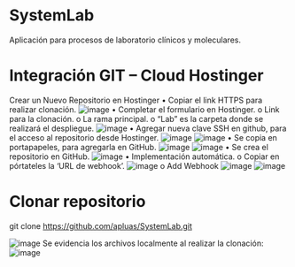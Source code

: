 # SystemLab
Aplicación para procesos de laboratorio clínicos y moleculares.

# Integración GIT – Cloud Hostinger
Crear un Nuevo Repositorio en Hostinger
•	Copiar el link HTTPS para realizar clonación.
 ![image](https://github.com/apluas/SystemLab/assets/76183509/affc3a9f-6c26-4a42-b967-83fb2bb2ea5d)
•	Completar el formulario en Hostinger.
o	Link para la clonación.
o	La rama principal.
o	“Lab” es la carpeta donde se realizará el despliegue.
 ![image](https://github.com/apluas/SystemLab/assets/76183509/934e0f29-dd11-433a-807f-d8f729749991)
•	Agregar nueva clave SSH en github, para el acceso al repositorio desde Hostinger.
 ![image](https://github.com/apluas/SystemLab/assets/76183509/63a7c97b-ec44-4f76-9b05-49831ef462c7)
 ![image](https://github.com/apluas/SystemLab/assets/76183509/a5ef15dc-0cd4-4863-9e8f-8df2d32e22d2)
•	Se copia en portapapeles, para agregarla en GitHub.
 ![image](https://github.com/apluas/SystemLab/assets/76183509/f12bc24c-6ba8-4977-8ed4-49e0cfb157fd)
 ![image](https://github.com/apluas/SystemLab/assets/76183509/9ea86bdc-5c55-455c-a95d-6d599dd0d29a)
•	Se crea el repositorio en GitHub.
 ![image](https://github.com/apluas/SystemLab/assets/76183509/bc09782a-ea50-47db-aede-de519b36e8e8)
•	Implementación automática.
o	Copiar en pórtateles la ‘URL de webhook’.
 ![image](https://github.com/apluas/SystemLab/assets/76183509/bd34bf08-47ea-4536-9e32-f778a2122c03)
o	Add Webhook
 ![image](https://github.com/apluas/SystemLab/assets/76183509/0fc4cf0f-ea25-4a80-b070-5042b30d89e6)
 ![image](https://github.com/apluas/SystemLab/assets/76183509/eb24ce8e-e32c-4a6c-a480-2659ada9500b)


# Clonar repositorio
git clone https://github.com/apluas/SystemLab.git

![image](https://github.com/apluas/SystemLab/assets/76183509/a221c5a3-455f-4ade-b3e3-6e4c1c194d62)
Se evidencia los archivos localmente al realizar la clonación:
![image](https://github.com/apluas/SystemLab/assets/76183509/366c8b8a-8fa9-40e5-ac7f-2706c42d6238)


